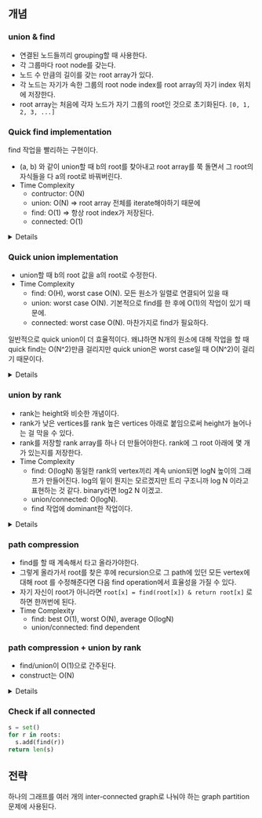 ## 개념


### union & find

- 연결된 노드들끼리 grouping할 때 사용한다.
- 각 그룹마다 root node를 갖는다.
- 노드 수 만큼의 길이를 갖는 root array가 있다.
- 각 노드는 자기가 속한 그룹의 root node index를 root array의 자기 index 위치에 저장한다.
- root array는 처음에 각자 노드가 자기 그룹의 root인 것으로 초기화된다. `[0, 1, 2, 3, ...]`



### Quick find implementation

find 작업을 빨리하는 구현이다.

- (a, b) 와 같이 union할 때 b의 root를 찾아내고 root array를 쭉 돌면서 그 root의 자식들을 다 a의 root로 바꿔버린다.
- Time Complexity
  - contructor: O(N)
  - union: O(N) => root array 전체를 iterate해야하기 때문에
  - find: O(1) => 항상 root index가 저장된다.
  - connected: O(1)

<details>


```python
def find(self, x):
    return self.root[x]
    
def union(self, x, y):
    rootX = self.find(x)
    rootY = self.find(y)
    if rootX != rootY:
        for i in range(len(self.root)):
            if self.root[i] == rootY:
                self.root[i] = rootX
                
def connected(self, x, y):
    return self.find(x) == self.find(y)
```

</details>

### Quick union implementation

- union할 때 b의 root 값을 a의 root로 수정한다.
- Time Complexity
  - find: O(H), worst case O(N). 모든 원소가 일렬로 연결되어 있을 때
  - union: worst case O(N). 기본적으로 find를 한 후에 O(1)의 작업이 있기 때문에.
  - connected: worst case O(N). 마찬가지로 find가 필요하다.

일반적으로 quick union이 더 효율적이다.
왜냐하면 N개의 원소에 대해 작업을 할 때 quick find는 O(N^2)만큼 걸리지만 quick union은 worst case일 때 O(N^2)이 걸리기 때문이다.

<details>

```python
def find(self, x):
    while x != self.root[x]:
        x = self.root[x]
    return x
    
def union(self, x, y):
    rootX = self.find(x)
    rootY = self.find(y)
    if rootX != rootY:
        self.root[rootY] = rootX
```

</details>

### union by rank

- rank는 height와 비슷한 개념이다.
- rank가 낮은 vertices를 rank 높은 vertices 아래로 붙임으로써 height가 늘어나는 걸 막을 수 있다.
- rank를 저장할 rank array를 하나 더 만들어야한다. rank에 그 root 아래에 몇 개가 있는지를 저장한다.
- Time Complexity
  - find: O(logN) 동일한 rank의 vertex끼리 계속 union되면 logN 높이의 그래프가 만들어진다. log의 밑이 뭔지는 모르겠지만 트리 구조니까 log N 이라고 표현하는 것 같다. binary라면 log2 N 이겠고.
  - union/connected: O(logN). 
  - find 작업에 dominant한 작업이다.

<details>

```python

def __init__(self, size):
    self.root = [i for i in range(size)]
    self.rank = [1] * size

def find(self, x):
    while x != self.root[x]:
        x = self.root[x]
    return x
    
def union(self, x, y):
    rootX = self.find(x)
    rootY = self.find(y)
    if rootX != rootY:
        if self.rank[rootX] > self.rank[rootY]:
            self.root[rootY] = rootX
        elif self.rank[rootX] < self.rank[rootY]:
            self.root[rootX] = rootY
        else:
            self.root[rootY] = rootX
            self.rank[rootX] += 1
```

</details>

### path compression

- find를 할 때 계속해서 타고 올라가야한다.
- 그렇게 올라가서 root를 찾은 후에 recursion으로 그 path에 있던 모든 vertex에 대해 root 를 수정해준다면 다음 find operation에서 효율성을 가질 수 있다.
- 자기 자신이 root가 아니라면 `root[x] = find(root[x]) & return root[x]` 로 하면 한꺼번에 된다.
- Time Complexity
  - find: best O(1), worst O(N), average O(logN)
  - union/connected: find dependent


### path compression + union by rank

- find/union이 O(1)으로 간주된다.
- construct는 O(N)

<details>

```python
def __init__(self, size):
    self.root = [i for i in range(size)]
    # Use a rank array to record the height of each vertex, i.e., the "rank" of each vertex.
    # The initial "rank" of each vertex is 1, because each of them is
    # a standalone vertex with no connection to other vertices.
    # value가 index가 아니라 다른 값이라면 list 사용이 어려울 것 같고 dictionary를 사용하면 될 것 같다.
    self.rank = [1] * size

# The find function here is the same as that in the disjoint set with path compression.
# root array의 값과 자기의 값이 다르다면 recursive하게 올라가야한다. path compression이 된 상태면 한 번만 올라가면 된다.
def find(self, x):
    if x == self.root[x]:
        return x
    self.root[x] = self.find(self.root[x])
    return self.root[x]

# The union function with union by rank
def union(self, x, y):
    rootX = self.find(x)
    rootY = self.find(y)
    if rootX != rootY:
        if self.rank[rootX] > self.rank[rootY]:
            self.root[rootY] = rootX
        elif self.rank[rootX] < self.rank[rootY]:
            self.root[rootX] = rootY
        else:
            self.root[rootY] = rootX
            self.rank[rootX] += 1

def connected(self, x, y):
    return self.find(x) == self.find(y)
```

</details>

### Check if all connected

```python
s = set()
for r in roots:
  s.add(find(r))
return len(s)
```






## 전략

하나의 그래프를 여러 개의 inter-connected graph로 나눠야 하는 graph partition 문제에 사용된다.


